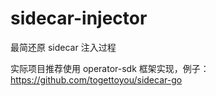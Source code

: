 # sidecar-injector
最简还原 sidecar 注入过程

实际项目推荐使用 operator-sdk 框架实现，例子：https://github.com/togettoyou/sidecar-go
